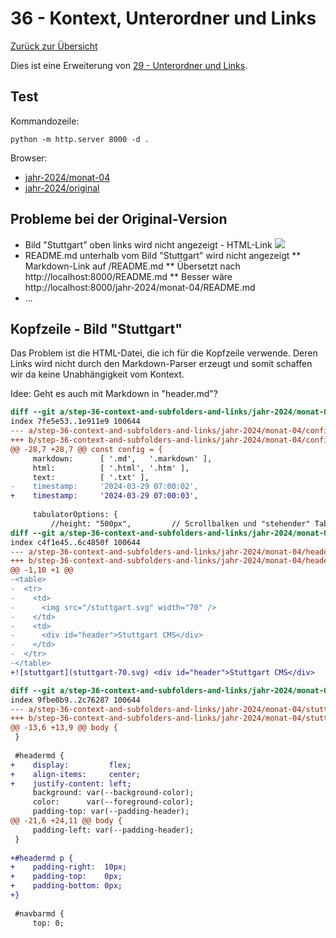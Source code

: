 36 - Kontext, Unterordner und Links
===================================

[Zurück zur Übersicht][MAIN]

Dies ist eine Erweiterung von [29 -  Unterordner und Links](../step-29_subfolders-and-links/README.md).

Test
----

Kommandozeile:

```
python -m http.server 8000 -d .
```

Browser:
- [jahr-2024/monat-04](http://localhost:8000/jahr-2024/monat-04)
- [jahr-2024/original](http://localhost:8000/jahr-2024/original)

Probleme bei der Original-Version
---------------------------------

- Bild "Stuttgart" oben links wird nicht angezeigt - HTML-Link <img src="/stuttgart.svg">
- README.md unterhalb vom Bild "Stuttgart" wird nicht angezeigt
  ** Markdown-Link auf /README.md
  ** Übersetzt nach http://localhost:8000/README.md
  ** Besser wäre http://localhost:8000/jahr-2024/monat-04/README.md
- ...

Kopfzeile - Bild "Stuttgart"
----------------------------

Das Problem ist die HTML-Datei, die ich für die Kopfzeile verwende.
Deren Links wird nicht durch den Markdown-Parser erzeugt und
somit schaffen wir da keine Unabhängigkeit vom Kontext.

Idee: Geht es auch mit Markdown in "header.md"?

```diff
diff --git a/step-36-context-and-subfolders-and-links/jahr-2024/monat-04/config.js b/step-36-context-and-subfolders-and-links/jahr-2024/monat-04/config.js
index 7fe5e53..1e911e9 100644
--- a/step-36-context-and-subfolders-and-links/jahr-2024/monat-04/config.js
+++ b/step-36-context-and-subfolders-and-links/jahr-2024/monat-04/config.js
@@ -28,7 +28,7 @@ const config = {
     markdown:      [ '.md',   '.markdown' ],
     html:          [ '.html', '.htm' ],
     text:          [ '.txt' ],
-    timestamp:     '2024-03-29 07:00:02',
+    timestamp:     '2024-03-29 07:00:03',
 
     tabulatorOptions: {
         //height: "500px",         // Scrollbalken und "stehender" Tabellenkopf
diff --git a/step-36-context-and-subfolders-and-links/jahr-2024/monat-04/header.md b/step-36-context-and-subfolders-and-links/jahr-2024/monat-04/header.md
index c4f1e45..6c4850f 100644
--- a/step-36-context-and-subfolders-and-links/jahr-2024/monat-04/header.md
+++ b/step-36-context-and-subfolders-and-links/jahr-2024/monat-04/header.md
@@ -1,10 +1 @@
-<table>
-  <tr>
-    <td>
-      <img src="/stuttgart.svg" width="70" />
-    </td>
-    <td>
-      <div id="header">Stuttgart CMS</div>
-    </td>
-  </tr>
-</table>
+![stuttgart](stuttgart-70.svg) <div id="header">Stuttgart CMS</div>

diff --git a/step-36-context-and-subfolders-and-links/jahr-2024/monat-04/stuttgart.css b/step-36-context-and-subfolders-and-links/jahr-2024/monat-04/stuttgart.css
index 9fbe0b9..2c76287 100644
--- a/step-36-context-and-subfolders-and-links/jahr-2024/monat-04/stuttgart.css
+++ b/step-36-context-and-subfolders-and-links/jahr-2024/monat-04/stuttgart.css
@@ -13,6 +13,9 @@ body {
 }
 
 #headermd {
+    display:         flex;
+    align-items:     center;
+    justify-content: left;
     background: var(--background-color);
     color:      var(--foreground-color);
     padding-top: var(--padding-header);
@@ -21,6 +24,11 @@ body {
     padding-left: var(--padding-header);
 }
 
+#headermd p {
+    padding-right:  10px;
+    padding-top:    0px;
+    padding-bottom: 0px;
+}
 
 #navbarmd {
     top: 0;
```

[MAIN]:  ../README.md
